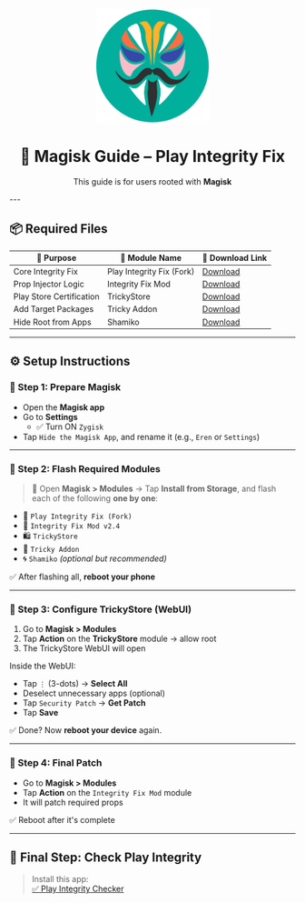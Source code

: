 <p align="center">
    <img src="https://raw.githubusercontent.com/yadavnikhil03/Play-integrity-fix-guide/main/assets/magisk.png" alt="Magisk Logo" width="200"/>
</p>

<h1 align="center">🔧 Magisk Guide – Play Integrity Fix</h1>

<p align="center">
    This guide is for users rooted with <strong>Magisk</strong>
</p>
---

## 📦 Required Files

| 🧩 Purpose             | 📂 Module Name             | 🔗 Download Link |
|------------------------|----------------------------|------------------|
| Core Integrity Fix     | Play Integrity Fix (Fork)  | [Download](https://github.com/osm0sis/PlayIntegrityFork/releases/) |
| Prop Injector Logic    | Integrity Fix Mod          | [Download](https://github.com/user-attachments/files/20530542/IntergrityFix2.4.zip) |
| Play Store Certification | TrickyStore              | [Download](https://github.com/5ec1cff/TrickyStore/releases/) |
| Add Target Packages    | Tricky Addon               | [Download](https://github.com/KOWX712/Tricky-Addon-Update-Target-List/releases) |
| Hide Root from Apps    | Shamiko                    | [Download](https://github.com/LSPosed/LSPosed.github.io/releases) |

---

## ⚙️ Setup Instructions

### 🔹 Step 1: Prepare Magisk

- Open the **Magisk app**
- Go to **Settings**
  - ✅ Turn ON `Zygisk`
- Tap `Hide the Magisk App`, and rename it (e.g., `Eren` or `Settings`)

---

### 🔹 Step 2: Flash Required Modules

> 📁 Open **Magisk > Modules** → Tap **Install from Storage**, and flash each of the following **one by one**:

- 🧩 `Play Integrity Fix (Fork)`
- 🧠 `Integrity Fix Mod v2.4`
- 🛍️ `TrickyStore`
- 🧩 `Tricky Addon`
- 🌀 `Shamiko` *(optional but recommended)*

✅ After flashing all, **reboot your phone**

---

### 🔹 Step 3: Configure TrickyStore (WebUI)

1. Go to **Magisk > Modules**
2. Tap **Action** on the **TrickyStore** module → allow root
3. The TrickyStore WebUI will open

Inside the WebUI:
- Tap `⋮` (3-dots) → **Select All**
- Deselect unnecessary apps (optional)
- Tap `Security Patch` → **Get Patch**
- Tap **Save**

✅ Done? Now **reboot your device** again.

---

### 🔹 Step 4: Final Patch

- Go to **Magisk > Modules**
- Tap **Action** on the `Integrity Fix Mod` module
- It will patch required props

✅ Reboot after it's complete

---

## 🧪 Final Step: Check Play Integrity

> Install this app:  
> [✅ Play Integrity Checker](https://play.google.com/store/apps/details?id=gr.nikolasspyr.integritycheck&hl=en-US)

